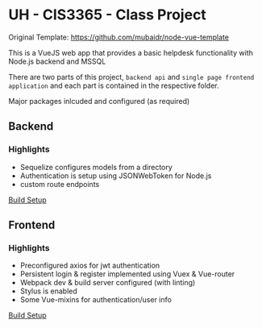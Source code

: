 # UH - CIS3365 - Class Project

Original Template: https://github.com/mubaidr/node-vue-template

This is a VueJS web app that provides a basic helpdesk functionality with Node.js backend and MSSQL

There are two parts of this project, `backend api` and `single page frontend
application` and each part is contained in the respective folder.

Major packages inlcuded and configured (as required)

## Backend

### Highlights

* Sequelize configures models from a directory
* Authentication is setup using JSONWebToken for Node.js
* custom route endpoints

[Build Setup](./backend/README.md)

## Frontend

### Highlights

* Preconfigured axios for jwt authentication
* Persistent login & register implemented using Vuex & Vue-router
* Webpack dev & build server configured (with linting)
* Stylus is enabled
* Some Vue-mixins for authentication/user info

[Build Setup](./frontend/README.md)
